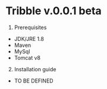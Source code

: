 # Tribble v.0.0.1 beta
1. Prerequisites
* JDK/JRE 1.8
* Maven
* MySql
* Tomcat v8

2. Installation guide
* TO BE DEFINED
